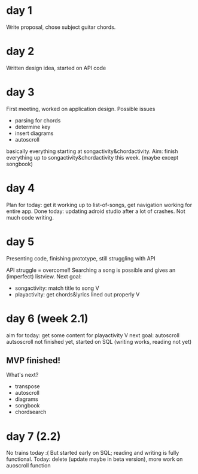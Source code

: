 # day 1
Write proposal, chose subject guitar chords.
# day 2
Written design idea, started on API code
# day 3
First meeting, worked on application design.
Possible issues
- parsing for chords
- determine key
- insert diagrams
- autoscroll

basically everything starting at songactivity&chordactivity.
Aim: finish everything up to songactivity&chordactivity this week.
(maybe except songbook)

# day 4
Plan for today: get it working up to list-of-songs, get navigation working for entire app.
Done today: updating adroid studio after a lot of crashes. Not much code writing.

# day 5
Presenting code, finishing prototype, still struggling with API

API struggle = overcome!! Searching a song is possible and gives an (imperfect) listview.
Next goal:
- songactivity: match title to song     V
- playactivity: get chords&lyrics lined out properly    V

# day 6 (week 2.1)
aim for today: get some content for playactivity        V
next goal: autoscroll
autsoscroll not finished yet, started on SQL (writing works, reading not yet)


MVP finished!
------------------
What's next?
- transpose
- autoscroll
- diagrams
- songbook
- chordsearch

# day 7 (2.2)
No trains today :(
But started early on SQL; reading and writing is fully functional.
Today: delete (update maybe in beta version), more work on auoscroll function



